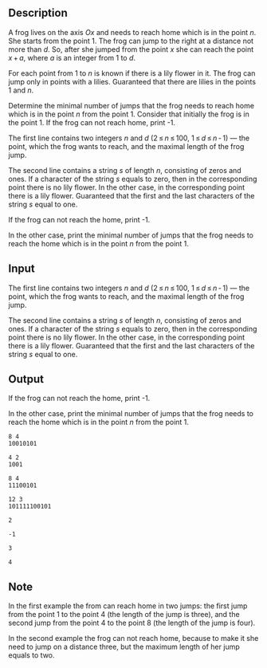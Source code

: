 ## Description

<div><p>A frog lives on the axis <span class="tex-span"><i>Ox</i></span> and needs to reach home which is in the point <span class="tex-span"><i>n</i></span>. She starts from the point <span class="tex-span">1</span>. The frog can jump to the right at a distance not more than <span class="tex-span"><i>d</i></span>. So, after she jumped from the point <span class="tex-span"><i>x</i></span> she can reach the point <span class="tex-span"><i>x</i> + <i>a</i></span>, where <span class="tex-span"><i>a</i></span> is an integer from <span class="tex-span">1</span> to <span class="tex-span"><i>d</i></span>.</p><p>For each point from <span class="tex-span">1</span> to <span class="tex-span"><i>n</i></span> is known if there is a lily flower in it. The frog can jump only in points with a lilies. Guaranteed that there are lilies in the points <span class="tex-span">1</span> and <span class="tex-span"><i>n</i></span>.</p><p>Determine the minimal number of jumps that the frog needs to reach home which is in the point <span class="tex-span"><i>n</i></span> from the point <span class="tex-span">1</span>. Consider that initially the frog is in the point <span class="tex-span">1</span>. If the frog can not reach home, print <span class="tex-font-style-tt">-1</span>.</p></div><div class="input-specification"><p>The first line contains two integers <span class="tex-span"><i>n</i></span> and <span class="tex-span"><i>d</i></span> (<span class="tex-span">2 ≤ <i>n</i> ≤ 100</span>, <span class="tex-span">1 ≤ <i>d</i> ≤ <i>n</i> - 1</span>) — the point, which the frog wants to reach, and the maximal length of the frog jump.</p><p>The second line contains a string <span class="tex-span"><i>s</i></span> of length <span class="tex-span"><i>n</i></span>, consisting of zeros and ones. If a character of the string <span class="tex-span"><i>s</i></span> equals to zero, then in the corresponding point there is no lily flower. In the other case, in the corresponding point there is a lily flower. Guaranteed that the first and the last characters of the string <span class="tex-span"><i>s</i></span> equal to one.</p></div><div class="output-specification"><p>If the frog can not reach the home, print <span class="tex-font-style-tt">-1</span>.</p><p>In the other case, print the minimal number of jumps that the frog needs to reach the home which is in the point <span class="tex-span"><i>n</i></span> from the point <span class="tex-span">1</span>.</p></div>

## Input

<p>The first line contains two integers <span class="tex-span"><i>n</i></span> and <span class="tex-span"><i>d</i></span> (<span class="tex-span">2 ≤ <i>n</i> ≤ 100</span>, <span class="tex-span">1 ≤ <i>d</i> ≤ <i>n</i> - 1</span>) — the point, which the frog wants to reach, and the maximal length of the frog jump.</p><p>The second line contains a string <span class="tex-span"><i>s</i></span> of length <span class="tex-span"><i>n</i></span>, consisting of zeros and ones. If a character of the string <span class="tex-span"><i>s</i></span> equals to zero, then in the corresponding point there is no lily flower. In the other case, in the corresponding point there is a lily flower. Guaranteed that the first and the last characters of the string <span class="tex-span"><i>s</i></span> equal to one.</p>

## Output

<p>If the frog can not reach the home, print <span class="tex-font-style-tt">-1</span>.</p><p>In the other case, print the minimal number of jumps that the frog needs to reach the home which is in the point <span class="tex-span"><i>n</i></span> from the point <span class="tex-span">1</span>.</p>





```input1
8 4
10010101

```




```input2
4 2
1001

```




```input3
8 4
11100101

```




```input4
12 3
101111100101

```




```output1
2

```




```output2
-1

```




```output3
3

```




```output4
4

```



## Note

<p>In the first example the from can reach home in two jumps: the first jump from the point <span class="tex-span">1</span> to the point <span class="tex-span">4</span> (the length of the jump is three), and the second jump from the point <span class="tex-span">4</span> to the point <span class="tex-span">8</span> (the length of the jump is four).</p><p>In the second example the frog can not reach home, because to make it she need to jump on a distance three, but the maximum length of her jump equals to two.</p>
